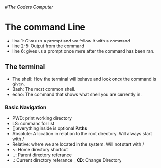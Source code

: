 #*The Coders Computer*

# The command Line
 - line 1: Gives us a prompt and we follow it with a command
 - line 2-5: Output from the command
 - line 6: gives us a prompt once more after the command has been ran.
 
 ## The terminal
 - The shell: How the terminal will behave and look once the command is given.
  - Bash: The most common shell.
  - echo: The command that shows what shell you are currently in.
  
  ### Basic Navigation
- PWD: print working directory 
- LS: command for list
- []:everything inside is optional
**Paths**
- Absolute: A location in relation to the root directory. Will always start with /
- Relative: where we are located in the system. Will not start with /
- **~**: Home directory shortcut
- **..**: Parent directory referance 
- **.**: Current directory referance
_ **CD**: Change Directory
